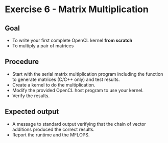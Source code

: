 Exercise 6 - Matrix Multiplication
==================================

Goal
----
* To write your first complete OpenCL kernel **from scratch**
* To multiply a pair of matrices

Procedure
---------
* Start with the serial matrix multiplication program including the function to generate matrices (C/C++ only) and test results.
* Create a kernel to do the multiplication.
* Modify the provided OpenCL host program to use your kernel.
* Verify the results.

Expected output
---------------
* A message to standard output verifying that the chain of vector additions produced the correct results.
* Report the runtime and the MFLOPS.

